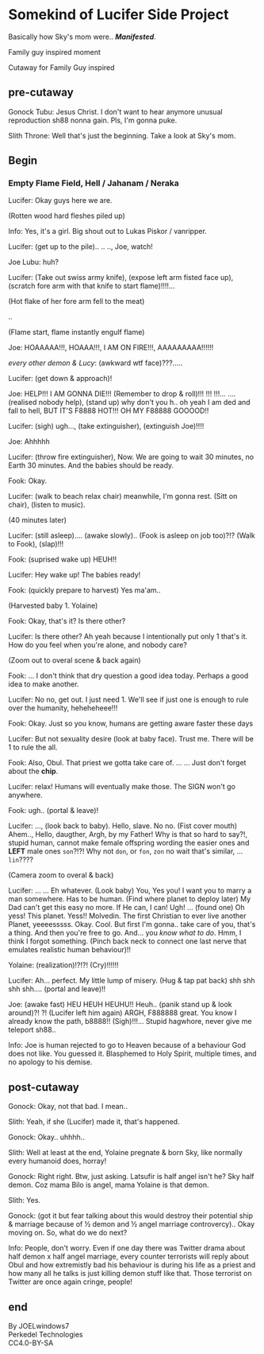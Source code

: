 # Somekind of Lucifer Side Project

Basically how Sky's mom were.. ***Manifested***.

Family guy inspired moment

Cutaway for Family Guy inspired

## pre-cutaway

Gonock Tubu: Jesus Christ. I don't want to hear anymore unusual reproduction sh88 nonna gain. Pls, I'm gonna puke.

Slith Throne: Well that's just the beginning. Take a look at Sky's mom.

## Begin

### Empty Flame Field, Hell / Jahanam / Neraka

Lucifer: Okay guys here we are.

(Rotten wood hard fleshes piled up)

Info: Yes, it's a girl. Big shout out to Lukas Piskor / vanripper.

Lucifer: (get up to the pile).. ..  .., Joe, watch!

Joe Lubu: huh?

Lucifer: (Take out swiss army knife), (expose left arm fisted face up), (scratch fore arm with that knife to start flame)!!!!...

(Hot flake of her fore arm fell to the meat)

..

(Flame start, flame instantly engulf flame)

Joe: HOAAAAA!!!, HOAAA!!!, I AM ON FIRE!!!, AAAAAAAAA!!!!!!

*every other demon & Lucy*: (awkward wtf face)???.....

Lucifer: (get down & approach)!

Joe: HELP!!! I AM GONNA DIE!!! (Remember to drop & roll)!!! !!! !!!... .... (realised nobody help), (stand up) why don't you h.. oh yeah I am ded and fall to hell, BUT IT'S F8888 HOT!!! OH MY F88888 GOOOOD!!

Lucifer: (sigh) ugh..., (take extinguisher), (extinguish Joe)!!!!

Joe: Ahhhhh

Lucifer: (throw fire extinguisher), Now. We are going to wait 30 minutes, no Earth 30 minutes. And the babies should be ready.

Fook: Okay.

Lucifer: (walk to beach relax chair) meanwhile, I'm gonna rest. (Sitt on chair), (listen to music).

(40 minutes later)

Lucifer: (still asleep).... (awake slowly).. (Fook is asleep on job too)?!? (Walk to Fook), (slap)!!!

Fook: (suprised wake up) HEUH!!

Lucifer: Hey wake up! The babies ready!

Fook: (quickly prepare to harvest) Yes ma'am..

(Harvested baby 1. Yolaine)

Fook: Okay, that's it? Is there other?

Lucifer: Is there other? Ah yeah because I intentionally put only 1 that's it. How do you feel when you're alone, and nobody care?

(Zoom out to overal scene & back again)

Fook: ... I don't think that dry question a good idea today. Perhaps a good idea to make another.

Lucifer: No no, get out. I just need 1. We'll see if just one is enough to rule over the humanity, heheheheee!!!

Fook: Okay. Just so you know, humans are getting aware faster these days

Lucifer: But not sexuality desire (look at baby face). Trust me. There will be 1 to rule the all.

Fook: Also, Obul. That priest we gotta take care of. ... ... Just don't forget about the **chip**.

Lucifer: relax! Humans will eventually make those. The SIGN won't go anywhere.

Fook: ugh.. (portal & leave)!

Lucifer: ..., (look back to baby). Hello, slave. No no. (Fist cover mouth) Ahem.., Hello, daugther, Argh, by my Father! Why is that so hard to say?!, stupid human, cannot make female offspring wording the easier ones and **LEFT** male ones `son`?!?! Why not `don`, or `fon`, `zon` no wait that's similar, ... `lin`???? 

(Camera zoom to overal & back)

Lucifer: ... ... Eh whatever. (Look baby) You, Yes you! I want you to marry a man somewhere. Has to be human. (Find where planet to deploy later) My Dad can't get this easy no more. If He can, I can! Ugh! ... (found one) Oh yess! This planet. Yess!! Molvedin. The first Christian to ever live another Planet, yeeeesssss. Okay. Cool. But first I'm gonna.. take care of you, that's a thing. And then you're free to go. And... you *know what to do*. Hmm, I think I forgot something. (Pinch back neck to connect one last nerve that emulates realistic human behaviour)!!

Yolaine: (realization)!?!?! (Cry)!!!!!!

Lucifer: Ah... perfect. My little lump of misery. (Hug & tap pat back) shh shh shh shh.... (portal and leave)!!

Joe: (awake fast) HEU HEUH HEUHU!! Heuh.. (panik stand up & look around)?! ?! (Lucifer left him again) ARGH, F888888 great. You know I already know the path, b8888!! (Sigh)!!!... Stupid hagwhore, never give me teleport sh88..

Info: Joe is human rejected to go to Heaven because of a behaviour God does not like. You guessed it. Blasphemed to Holy Spirit, multiple times, and no apology to his demise.

## post-cutaway

Gonock: Okay, not that bad. I mean..

Slith: Yeah, if she (Lucifer) made it, that's happened.

Gonock: Okay.. uhhhh..

Slith: Well at least at the end, Yolaine pregnate & born Sky, like normally every humanoid does, horray!

Gonock: Right right. Btw, just asking. Latsufir is half angel isn't he? Sky half demon. Coz mama Bilo is angel, mama Yolaine is that demon.

Slith: Yes.

Gonock: (got it but fear talking about this would destroy their potential ship & marriage because of ½ demon and ½ angel marriage controvercy).. Okay moving on. So, what do we do next?

Info: People, don't worry. Even if one day there was Twitter drama about half demon x half angel marriage, every counter terrorists will reply about Obul and how extremistly bad his behaviour is during his life as a priest and how many all he talks is just killing demon stuff like that. Those terrorist on Twitter are once again cringe, people!

## end

By JOELwindows7  
Perkedel Technologies  
CC4.0-BY-SA